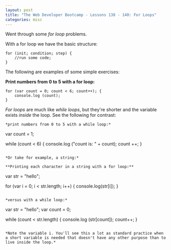 ```yaml
---
layout: post
title: "The Web Developer Bootcamp - Lessons 138 - 140: For Loops"
categories: misc
---
```


Went through some *for loop* problems. 

With a for loop we have the basic structure:
```
for (init; condition; step) {
    //run some code;
}
```

The following are examples of some simple exercises:

**Print numbers from 0 to 5 with a for loop:**
```
for (var count = 0; count < 6; count++); {
    console.log (count);
}
```
*For loops* are much like *while loops*, but they're shorter and the variable exists *inside* the loop. See the following for contrast:
```
*print numbers from 0 to 5 with a while loop:*
```
var count = 1;

while (count < 6) {
    console.log ("count is: " + count);
    count ++;
}
```

*Or take for example, a string:*

**Printing each character in a string with a for loop:**
```
var str = "hello";

for (var i = 0; i < str.length; i++) {
    console.log(str[i]);
}
```

*versus with a while loop:*
```
var str = "hello";
var count = 0;

while (count < str.length) {
    console.log (str[count]);
    count++;
}
```

*Note the variable i. You'll see this a lot as standard practice when a short variable is needed that doesn't have any other purpose than to live inside the loop.*